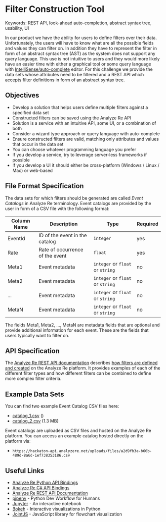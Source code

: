 # Filter Construction Tool

Keywords: REST API, look-ahead auto-completion, abstract syntax tree, usability, UI

In our product we have the ability for users to define filters over their
data. Unfortunately, the users will have to know what are all the possible
fields and values they can filter on. In addition they have to represent
the filter in form of an abstract syntax tree (AST) as the system does not
support any query language. This use is not intuitive to users and they
would more likely have an easier time with either a graphical tool or some
query language with [IntelliSense/auto-complete](https://en.wikipedia.org/wiki/Intelligent_code_completion) editor. For this challenge
we provide the data sets whose attributes need to be filtered and a REST
API which accepts filter definitions in form of an abstract syntax tree.

## Objectives

- Develop a solution that helps users define multiple filters against a
  specified data set
- Constructed filters can be saved using the Analyze Re API
- Solution is a service with an intuitive API, some UI, or a combination of both
- Consider a wizard type approach or query language with auto-complete
- Ensure constructed filters are valid, matching only attributes and values that
  occur in the data set
- You can choose whatever programming language you prefer
- If you develop a service, try to leverage server-less frameworks if possible
- If you develop a UI it should either be cross-platform (Windows / Linux / Mac)
  or web-based

## File Format Specification

The data sets for which filters should be generated are called *Event Catalogs*
in Analyze Re terminology. Event catalogs are provided by the user in form of a CSV file with the following format:

| Column Name | Description                     | Type                             | Required |
|-------------|---------------------------------|----------------------------------|----------|
| EventId     | ID of the event in the catalog  | `integer`                        | yes      |
| Rate        | Rate of occurrence of the event | `float`                          | yes      |
| Meta1       | Event metadata                  | `integer` or `float` or `string` | no       |
| Meta2       | Event metadata                  | `integer` or `float` or `string` | no       |
| ...         | Event metadata                  | `integer` or `float` or `string` | no       |
| MetaN       | Event metadata                  | `integer` or `float` or `string` | no       |

The fields Meta1, Meta2, ..., MetaN are metadata fields that are optional and provide additional information for each event. These are the fields that users typically want to filter on.

## API Specification

The [Analyze Re REST API documentation](http://docs.analyzere.net/) describes
[how filters are defined and created](http://docs.analyzere.net/#loss-filters)
on the Analyze Re platform. It provides examples of each of the different filter
types and how different filters can be combined to define more complex filter
criteria.

## Example Data Sets

You can find two example Event Catalog CSV files
here:

- [catalog_1.csv](catalog_1.csv) ()
- [catalog_2.csv](catalog_2.csv) (1.3 MB)

Event catalogs are uploaded as CSV files and hosted on the Analyze Re platform.
You can access an example catalog hosted directly on the platform via:

- `https://hackaton-api.analyzere.net/uploads/files/a2d9fb3a-b60b-489d-8a6d-1ef738353186.csv`

## Useful Links

- [Analyze Re Python API Bindings](https://github.com/analyzere/analyzere-python)
- [Analyze Re C# API Bindings](https://www.nuget.org/packages/AnalyzeRe.Client/)
- [Analyze Re REST API Documentation](http://docs.analyzere.net/)
- [pipenv](https://pipenv.readthedocs.io/en/latest/) - Python Dev Workflow for Humans
- [Jupyter](https://jupyter.org/) - An interactive notebook
- [Bokeh](https://bokeh.pydata.org/en/latest/) - Interactive visualizations in Python
- [JointJS](https://www.jointjs.com/) - JavaScript library for flowchart visualization
